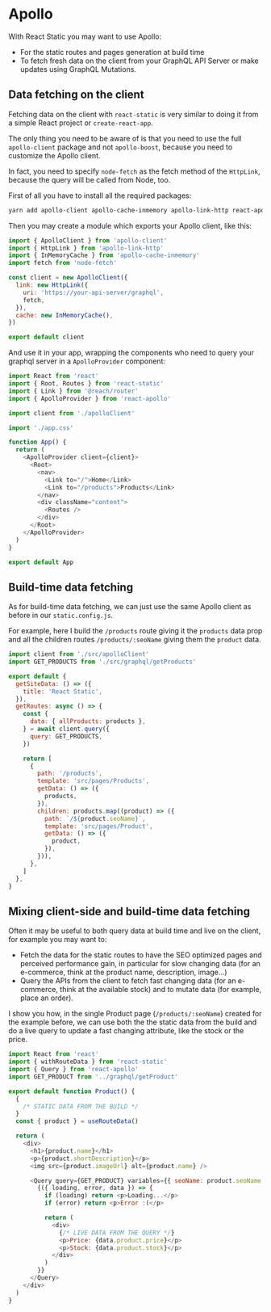 # Apollo

With React Static you may want to use Apollo:

- For the static routes and pages generation at build time
- To fetch fresh data on the client from your GraphQL API Server or make updates using GraphQL Mutations.

## Data fetching on the client

Fetching data on the client with `react-static` is very similar to doing it from a simple React project or `create-react-app`.

The only thing you need to be aware of is that you need to use the full `apollo-client` package and not `apollo-boost`, because you need to customize the Apollo client.

In fact, you need to specify `node-fetch` as the fetch method of the `HttpLink`, because the query will be called from Node, too.

First of all you have to install all the required packages:

```sh
yarn add apollo-client apollo-cache-inmemory apollo-link-http react-apollo graphql-tag graphql node-fetch
```

Then you may create a module which exports your Apollo client, like this:

```javascript
import { ApolloClient } from 'apollo-client'
import { HttpLink } from 'apollo-link-http'
import { InMemoryCache } from 'apollo-cache-inmemory'
import fetch from 'node-fetch'

const client = new ApolloClient({
  link: new HttpLink({
    uri: 'https://your-api-server/graphql',
    fetch,
  }),
  cache: new InMemoryCache(),
})

export default client
```

And use it in your app, wrapping the components who need to query your graphql server in a `ApolloProvider` component:

```javascript
import React from 'react'
import { Root, Routes } from 'react-static'
import { Link } from '@reach/router'
import { ApolloProvider } from 'react-apollo'

import client from './apolloClient'

import './app.css'

function App() {
  return (
    <ApolloProvider client={client}>
      <Root>
        <nav>
          <Link to="/">Home</Link>
          <Link to="/products">Products</Link>
        </nav>
        <div className="content">
          <Routes />
        </div>
      </Root>
    </ApolloProvider>
  )
}

export default App
```

## Build-time data fetching

As for build-time data fetching, we can just use the same Apollo client as before in our `static.config.js`.

For example, here I build the `/products` route giving it the `products` data prop and all the children routes `/products/:seoName` giving them the `product` data.

```javascript
import client from './src/apolloClient'
import GET_PRODUCTS from './src/graphql/getProducts'

export default {
  getSiteData: () => ({
    title: 'React Static',
  }),
  getRoutes: async () => {
    const {
      data: { allProducts: products },
    } = await client.query({
      query: GET_PRODUCTS,
    })

    return [
      {
        path: '/products',
        template: 'src/pages/Products',
        getData: () => ({
          products,
        }),
        children: products.map((product) => ({
          path: `/${product.seoName}`,
          template: 'src/pages/Product',
          getData: () => ({
            product,
          }),
        })),
      },
    ]
  },
}
```

## Mixing client-side and build-time data fetching

Often it may be useful to both query data at build time and live on the client, for example you may want to:

- Fetch the data for the static routes to have the SEO optimized pages and perceived performance gain, in particular for slow changing data (for an e-commerce, think at the product name, description, image...)
- Query the APIs from the client to fetch fast changing data (for an e-commerce, think at the available stock) and to mutate data (for example, place an order).

I show you how, in the single Product page (`/products/:seoName`) created for the example before, we can use both the the static data from the build and do a live query to update a fast changing attribute, like the stock or the price.

```javascript
import React from 'react'
import { withRouteData } from 'react-static'
import { Query } from 'react-apollo'
import GET_PRODUCT from '../graphql/getProduct'

export default function Product() {
  {
    /* STATIC DATA FROM THE BUILD */
  }
  const { product } = useRouteData()

  return (
    <div>
      <h1>{product.name}</h1>
      <p>{product.shortDescription}</p>
      <img src={product.imageUrl} alt={product.name} />

      <Query query={GET_PRODUCT} variables={{ seoName: product.seoName }}>
        {({ loading, error, data }) => {
          if (loading) return <p>Loading...</p>
          if (error) return <p>Error :(</p>

          return (
            <div>
              {/* LIVE DATA FROM THE QUERY */}
              <p>Price: {data.product.price}</p>
              <p>Stock: {data.product.stock}</p>
            </div>
          )
        }}
      </Query>
    </div>
  )
}
```
